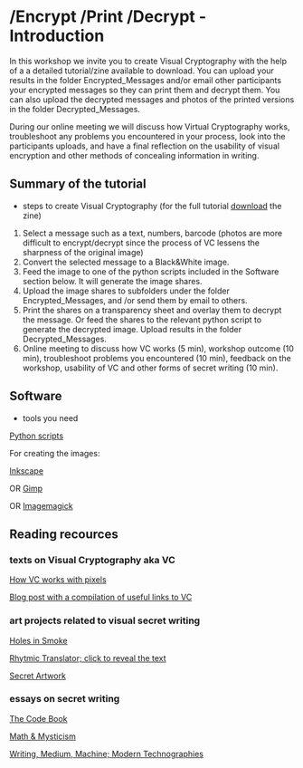 # /Encrypt /Print /Decrypt - Introduction

In this workshop we invite you to create Visual Cryptography with the help of a  a detailed tutorial/zine available to download. You can upload your results in the folder Encrypted_Messages and/or email other participants your encrypted messages so they can print them and decrypt them. You can also upload the decrypted messages and photos of the printed versions in the folder Decrypted_Messages.

During our online meeting we will discuss how Virtual Cryptography works, troubleshoot any problems you encountered in your process, look into the participants uploads, and have a final reflection on the usability of visual encryption and other methods of concealing information in writing.

## Summary of the tutorial
* steps to create Visual Cryptography (for the full tutorial [download](https://mara.multiplace.org/vc-zine-screen-version.pdf) the zine)

1. Select a message such as a text, numbers, barcode (photos are more difficult to encrypt/decrypt since the process of VC lessens the sharpness of the original image)
2. Convert the selected message to a Black&White image.
3. Feed the image to one of the python scripts included in the Software section below. It will generate the image shares.
4. Upload the image shares to subfolders under the folder Encrypted_Messages, and /or send them by email to others.
5. Print the shares on a transparency sheet and overlay them to decrypt the message. Or feed the shares to the relevant python script to generate the decrypted image. Upload results in the folder Decrypted_Messages.
6. Online meeting to discuss how VC works (5 min), workshop outcome (10 min), troubleshoot problems you encountered (10 min), feedback on the workshop, usability of VC and other forms of secret writing (10 min). 


## Software
* tools you need

[Python scripts](https://github.com/m4ra/visual_cryptography/)

For creating the images:

[Inkscape](https://inkscape.org/)

OR [Gimp](https://www.gimp.org/)

OR [Imagemagick](https://www.imagemagick.org/script/download.php)


## Reading recources
### texts on Visual Cryptography aka VC
[How VC works with pixels](https://cs.uwaterloo.ca/~dstinson/visual.html)

[Blog post with a compilation of useful links to VC](https://decisionstats.com/2013/12/14/play-color-cipher-and-visual-cryptography/)

###  art projects related to visual secret writing
[Holes in Smoke](https://holesinsmoke.hotglue.me/)

[Rhytmic Translator; click to reveal the text](https://mara.multiplace.org/rhythmic_translator/)

[Secret Artwork](https://robmyers.org/secret-artwork/)

### essays on secret writing
[The Code Book](https://monoskop.org/log/?p=871)

[Math & Mysticism](http://avant.org/project/math-and-mysticism/)

[Writing, Medium, Machine; Modern Technographies](http://openhumanitiespress.org/books/download/Pryor-Trotter_2016_Writing-Medium-Machine.pdf)

